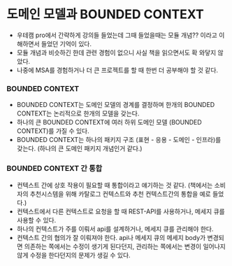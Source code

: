 # 도메인 모델과 BOUNDED CONTEXT
- 우테캠 pro에서 간략하게 강의들 들었는데 그때 들었을때는 모듈 개념?? 이라고 이해하면서 들었던 기억이 있다.
- 모듈 개념과 비슷하긴 한데 관련 경험이 없으니 사실 책을 읽으면서도 확 와닿지 않았다.
- 나중에 MSA를 경험하거나 더 큰 프로젝트를 할 때 한번 더 공부해야 할 것 같다.

### BOUNDED CONTEXT
- BOUNDED CONTEXT는 도메인 모델의 경계를 결정하며 한개의 BOUNDED CONTEXT는 논리적으로 한개의 모델을 갖는다.
- 하나의 큰 BOUNDED CONTEXT에 여러 하위 도메인 모델 (BOUNDED CONTEXT)를 가질 수 있다.
- BOUNDED CONTEXT는 하나의 패키지 구조 (표현 - 응용 - 도메인 - 인프라)를 갖는다. (하나의 큰 도메인 패키지 개념인거 같다.)

### BOUNDED CONTEXT 간 통합
- 컨텍스트 간에 상호 작용이 필요할 때 통합이라고 얘기하는 것 같다. (책에서는 소비자의 추천시스템을 위해 카탈로그 컨텍스트와 추천 컨텍스트간의 통합을 예로 들었다.)
- 컨텍스트에서 다른 컨텍스트로 요청을 할 때 REST-API를 사용하거나, 메세지 큐를 사용할 수 있다.
- 하나의 컨텍스트가 주를 이뤄서 api를 설계하거나, 메세지 큐를 관리해야 한다.
- 컨텍스트 간의 협의가 잘 이뤄져야 한다. api나 메세지 큐의 메세지 body가 변경되면 의존하는 쪽에서는 수정이 생기게 된다던지, 관리하는 쪽에서는 변경이 일어나지 않게 수정을 한다던지의 문제가 생길 수 있다.

